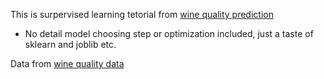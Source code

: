 This is surpervised learning tetorial from
[wine quality prediction](https://elitedatascience.com/python-machine-learning-tutorial-scikit-learn)
- No detail model choosing step or optimization included, just a taste of sklearn and joblib etc. 

Data from [wine quality data](http://mlr.cs.umass.edu/ml/machine-learning-databases/wine-quality/winequality-red.csv)
